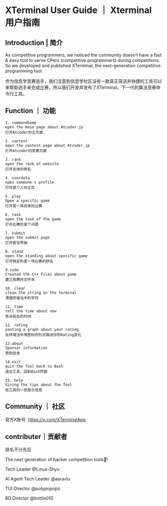 # XTerminal User Guide ｜ Xterminal 用户指南


## Introduction | 简介

As competitive programmers, we noticed the community doesn’t have a fast & easy tool to serve CPers (competitive programmers) during competitions. So we developed and published XTerminal, the next-generation competitive programming tool.

作为信息学竞赛选手，我们注意到信息学社区没有一款真正简洁并快捷的工具可以来帮助选手来完成比赛，所以我们开发并发布了XTerminal，下一代的算法竞赛命令行工具。

## Function ｜ 功能

```Text
1. commandhome 
open the main page about Atcoder.jp
打开Atcoder的主页面

2. contest
open the contest page about Atcoder.jp
打开Atcoder的竞赛页面

3. rank
open the rank of website
打开总体的排名

4. userdata
open someone's profile
打开某个人的主页

5. play
Open a specific game
打开某一场具体的比赛

6. task
open the task of the game
打开比赛的某个问题

7. submit
open the submit page
打开提交界面

8. stand
open the standing about specific game
打开特定的某一场比赛的排名

9.code
Created the C++ Files about game
建立竞赛的文件夹

10. clear
clean the string in the terminal
清理终端当中的字符

11. time
tell the time about now
告诉现在的时间

12. rating
panting a graph about your rating
在终端当中用图标的形式输出你的Rating变化

13.about
Sponsor information
赞助信息

14.exit
quit the Tool back to Bash
退出工具，回到Bash界面

15. help
Giving the tips about the Tool
给工具的一些提示信息
```

## Community ｜ 社区

官方X账号: https://x.com/XTerminalApp


## contributer｜贡献者

排名不分先后

The next generation of hacker competition tools👋!

Tech Leader @Linus-Shyu

AI Agent Tech Leader @aaravlu

TUI Director @polypopopo

BD Director @bottle010


